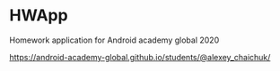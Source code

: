 # HWApp
Homework application for Android academy global 2020

https://android-academy-global.github.io/students/@alexey_chaichuk/
